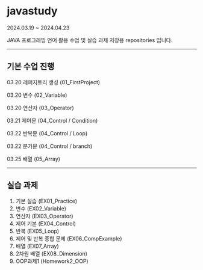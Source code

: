 # javastudy

2024.03.19 ~ 2024.04.23


JAVA 프로그래밍 언어 활용 수업 및 실습 과제 저장용 repositories 입니다.

---------------------------

## 기본 수업 진행

03.20 레퍼지토리 생성 (01_FirstProject)


03.20 변수 (02_Variable)


03.20 연산자 (03_Operator)


03.21 제어문 (04_Control / Condition)


03.22 반복문 (04_Control / Loop)


03.22 분기문 (04_Control / branch)


03.25 배열 (05_Array)


---------------------------

## 실습 과제 

1. 기본 실습  (EX01_Practice)
2. 변수  (EX02_Variable)
3. 연산자 (EX03_Operator)
4. 제어 기본  (EX04_Control)
5. 반복  (EX05_Loop)
6. 제어 및 반복 종합 문제 (EX06_CompExample)
7. 배열  (EX07_Array)
8. 2차원 배열 (EX08_Dimension)
9. OOP과제1 (Homework2_OOP)
